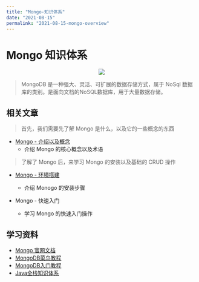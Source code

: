 ```yaml
---
title: "Mongo-知识体系"
date: "2021-08-15"
permalink: "2021-08-15-mongo-overview"
---
```


# Mongo 知识体系

<div align=center><img src="https://media.zenghr.cn/blog/img/20210815/vLlLNi.png" /></div>

> MongoDB 是一种强大、灵活、可扩展的数据存储方式，属于 NoSql 数据库的类别。是面向文档的NoSQL数据库，用于大量数据存储。

## 相关文章

> 首先，我们需要先了解 Mongo 是什么，以及它的一些概念的东西

- [Mongo - 介绍以及概念](/passages/2021-08-15-mongo-introduce.html)
  - 介绍 Mongo 的核心概念以及术语

> 了解了 Mongo 后，来学习 Mongo 的安装以及基础的 CRUD 操作

- [Mongo - 环境搭建](/passages/2021-08-19-mongo-install.html)
  - 介绍 Monogo 的安装步骤

- Mongo - 快速入门
  - 学习 Mongo 的快速入门操作

## 学习资料

- [Mongo 官网文档](https://docs.mongodb.com/manual/)
- [MongoDB菜鸟教程](https://www.runoob.com/mongodb/mongodb-tutorial.html)
- [MongoDB入门教程](https://www.w3cschool.cn/mongodb/mongodb-1uxs37ih.html)
- [Java全栈知识体系](https://www.pdai.tech/md/db/nosql-mongo/mongo.html)

